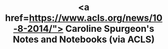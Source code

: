 --- 
layout: post
title: <a href=https://www.acls.org/news/10-8-2014/"> Caroline Spurgeon's Notes and Notebooks</a> (via ACLS)
meta-description: 
--- 